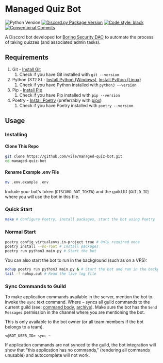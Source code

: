 # Managed Quiz Bot

![Python Version](https://img.shields.io/badge/dynamic/toml?url=https%3A%2F%2Fraw.githubusercontent.com%2Fvile%2Fmanaged-quiz-bot%2Fmaster%2Fpyproject.toml&query=%24.tool.poetry.dependencies.python&label=python)
[![Discord.py Package Version](https://img.shields.io/badge/discord.py-2.4.0-green)](https://github.com/Rapptz/discord.py)
[![Code style: black](https://img.shields.io/badge/code%20style-black-000000.svg)](https://github.com/psf/black)
[![Conventional Commits](https://img.shields.io/badge/Conventional%20Commits-1.0.0-%23FE5196?logo=conventionalcommits&logoColor=white)](https://conventionalcommits.org)

A Discord bot developed for [Boring Security DAO](https://x.com/BoringSecDAO) to automate the process of taking quizzes (and associated admin tasks).

## Requirements

1. Git - [Install Git](https://git-scm.com/book/en/v2/Getting-Started-Installing-Git)
   1. Check if you have Git installed with `git --version`
2. Python (3.12.8) - [Install Python (Windows)](https://www.python.org/downloads/windows/), [Install Python (Linux)](https://docs.python.org/3/using/unix.html)
   1. Check if you have Python installed with `python3 --version`
3. Pip - [Install Pip](https://pip.pypa.io/en/stable/installation/)
   1. Check if you have Pip installed with `pip --version`
4. Poetry - [Install Poetry](https://python-poetry.org/docs/#installing-with-the-official-installer) (preferrably with [pipx](https://github.com/pypa/pipx))
   1. Check if you have Poetry installed with `poetry --version`

## Usage

### Installing

#### Clone This Repo

```bash
git clone https://github.com/vile/managed-quiz-bot.git
cd managed-quiz-bot
```

#### Rename Example .env File

```bash
mv .env.example .env
```

Include your bot's token (`DISCORD_BOT_TOKEN`) and the guild ID (`GUILD_ID`) where you will use the bot in this file.

### Quick Start

```bash
make # Configure Poetry, install packages, start the bot using Poetry
```

### Normal Start

```bash
poetry config virtualenvs.in-project true # Only required once
poetry install --no-root # Install packages
poetry run python3 main.py # Start the bot
```

You can also start the bot to run in the background (such as on a VPS):

```bash
nohup poetry run python3 main.py & # Start the bot and run in the background
tail -f nohup.out # Read the live log file
```

### Sync Commands to Guild

To make application commands available in the server, mention the bot to invoke the `sync` text command.
Where `~` syncs all guild commands to the current guild (see: [command body](https://about.abstractumbra.dev/discord.py/2023/01/29/sync-command-example.html#command-body), [archive](https://archive.ph/vsSFz)).
Make sure the bot has the `Send Messages` permission in the channel where you are mentioning the bot.

This is only available to the bot owner (or all team members if the bot belongs to a team).

```text
<@BOT_USER_ID> sync ~
```

If application commands are not synced to the guild, the bot integration will show that "this application has no commands," (rendering all commands unusable) and autocomplete will not work.
